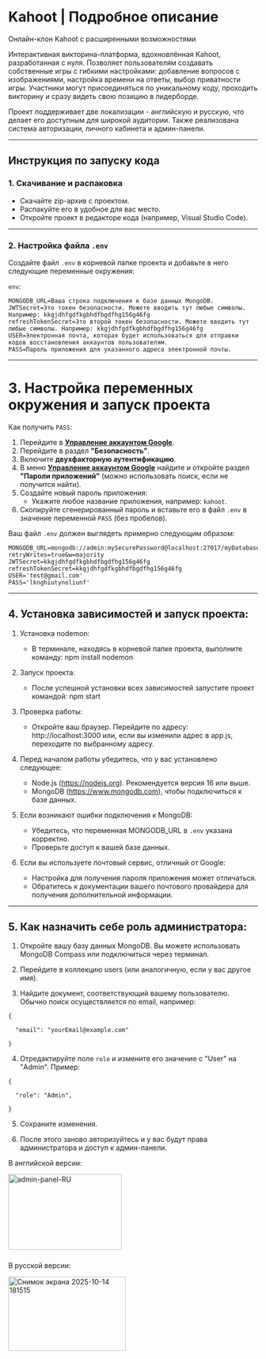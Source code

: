 # Kahoot | Подробное описание

Онлайн-клон Kahoot с расширенными возможностями

Интерактивная викторина-платформа, вдохновлённая Kahoot, разработанная с нуля. Позволяет пользователям создавать собственные игры с гибкими настройками: добавление вопросов с изображениями, настройка времени на ответы, выбор приватности игры. Участники могут присоединяться по уникальному коду, проходить викторину и сразу видеть свою позицию в лидерборде.

Проект поддерживает две локализации - английскую и русскую, что делает его доступным для широкой аудитории. Также реализована система авторизации, личного кабинета и админ-панели.

---

## Инструкция по запуску кода

### 1. Скачивание и распаковка
- Скачайте zip-архив с проектом.
- Распакуйте его в удобное для вас место.
- Откройте проект в редакторе кода (например, Visual Studio Code).

---

### 2. Настройка файла `.env`
Создайте файл `.env` в корневой папке проекта и добавьте в него следующие переменные окружения:

`env`:
```
MONGODB_URL=Ваша строка подключения к базе данных MongoDB.
JWTSecret=Это токен безопасности. Можете вводить тут любые символы. Например: kkgjdhfgdfkgbhdfbgdfhg156g46fg
refreshTokenSecret=Это второй токен безопасности. Можете вводить тут любые символы. Например: kkgjdhfgdfkgbhdfbgdfhg156g46fg
USER=Электронная почта, которая будет использоваться для отправки кодов восстановления аккаунтов пользователям.
PASS=Пароль приложения для указанного адреса электронной почты.
```
---

# 3. Настройка переменных окружения и запуск проекта

Как получить `PASS`:

1. Перейдите в **[Управление аккаунтом Google](https://myaccount.google.com/)**.
2. Перейдите в раздел **"Безопасность"**.
3. Включите **двухфакторную аутентификацию**.
4. В меню **[Управление аккаунтом Google](https://myaccount.google.com/)** найдите и откройте раздел **"Пароли приложений"** (можно использовать поиск, если не получится найти).
5. Создайте новый пароль приложения:
    - Укажите любое название приложения, например: `kahoot`.
6. Скопируйте сгенерированный пароль и вставьте его в файл `.env` в значение переменной `PASS` (без пробелов).

Ваш файл `.env` должен выглядеть примерно следующим образом:
```
MONGODB_URL=mongodb://admin:mySecurePassword@localhost:27017/myDatabase?retryWrites=true&w=majority
JWTSecret=kkgjdhfgdfkgbhdfbgdfhg156g46fg
refreshTokenSecret=kkgjdhfgdfkgbhdfbgdfhg156g46fg
USER='test@gmail.com'
PASS='lknghiutynoliunf'
```

---

## 4. Установка зависимостей и запуск проекта:

1. Установка nodemon:
     - В терминале, находясь в корневой папке проекта, выполните команду: npm install nodemon

2. Запуск проекта:
    - После успешной установки всех зависимостей запустите проект командой: npm start

3. Проверка работы:
     - Откройте ваш браузер. Перейдите по адресу: http://localhost:3000 или, если вы изменили адрес в app.js, переходите по выбранному адресу.

5. Перед началом работы убедитесь, что у вас установлено следующее:
    - Node.js (https://nodejs.org). Рекомендуется версия 16 или выше.
    - MongoDB (https://www.mongodb.com), чтобы подключиться к базе данных.

6. Если возникают ошибки подключения к MongoDB:
    - Убедитесь, что переменная MONGODB_URL в `.env` указана корректно.
    - Проверьте доступ к вашей базе данных.

7. Если вы используете почтовый сервис, отличный от Google:
    - Настройка для получения пароля приложения может отличаться.
    - Обратитесь к документации вашего почтового провайдера для получения дополнительной информации.

---

## 5. Как назначить себе роль администратора:

1. Откройте вашу базу данных MongoDB. Вы можете использовать MongoDB Compass или подключиться через терминал.

2. Перейдите в коллекцию users (или аналогичную, если у вас другое имя).

3. Найдите документ, соответствующий вашему пользователю. Обычно поиск осуществляется по email, например:
```
{

  "email": "yourEmail@example.com"

}
```

4. Отредактируйте поле `role` и измените его значение с "User" на "Admin". Пример:
```
{

  "role": "Admin",

}
```

5. Сохраните изменения.

6. После этого заново авторизуйтесь и у вас будут права администратора и доступ к админ-панели.

В английской версии:

<img width="229" height="153" alt="admin-panel-RU" src="https://github.com/user-attachments/assets/1428f3d5-edf8-4560-9f80-842285b38faf" />

###

В русской версии:

<img width="237" height="150" alt="Снимок экрана 2025-10-14 181515" src="https://github.com/user-attachments/assets/127a60b2-b3f5-4cae-80f7-1fc41344e811" />


